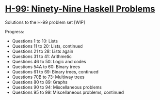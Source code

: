 # [H-99: Ninety-Nine Haskell Problems](https://wiki.haskell.org/H-99:_Ninety-Nine_Haskell_Problems)

Solutions to the H-99 problem set [WIP]


Progress:

- Questions 1 to 10: Lists
- Questions 11 to 20: Lists, continued
- Questions 21 to 28: Lists again
- Questions 31 to 41: Arithmetic
- Questions 46 to 50: Logic and codes
- Questions 54A to 60: Binary trees
- Questions 61 to 69: Binary trees, continued
- Questions 70B to 73: Multiway trees
- Questions 80 to 89: Graphs
- Questions 90 to 94: Miscellaneous problems
- Questions 95 to 99: Miscellaneous problems, continued
